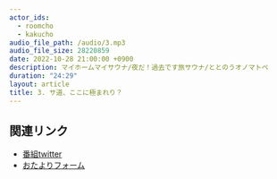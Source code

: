 ```yaml
---
actor_ids:
  - roomcho
  - kakucho
audio_file_path: /audio/3.mp3
audio_file_size: 28220859 
date: 2022-10-28 21:00:00 +0900
description: マイホームマイサウナ/夜だ！過去です旅サウナ/ととのうオノマトペ
duration: "24:29"
layout: article
title: 3. サ道、ここに極まれり？
---
```


## 関連リンク

- [番組twitter](https://twitter.com/migikarachi)
- [おたよりフォーム](https://docs.google.com/forms/d/e/1FAIpQLSfCo_pOeUstqHMCWlYCWiUV7CNOls7UOgEKgCIMOYv2IbasfA/viewform)
